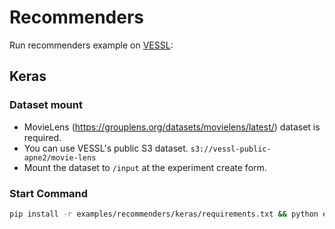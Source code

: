 # Recommenders
Run recommenders example on [VESSL](https://vessl.ai):

## Keras
### Dataset mount
* MovieLens (https://grouplens.org/datasets/movielens/latest/) dataset is required.
* You can use VESSL's public S3 dataset. `s3://vessl-public-apne2/movie-lens`
* Mount the dataset to `/input` at the experiment create form.
### Start Command
  ```bash
  pip install -r examples/recommenders/keras/requirements.txt && python examples/recommenders/keras/main.py --save-model
  ```
